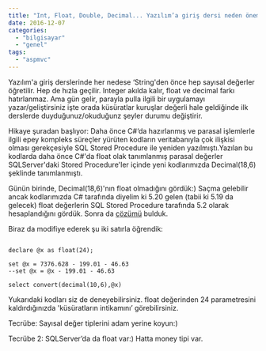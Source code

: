 ```yaml
---
title: "Int, Float, Double, Decimal... Yazılım’a giriş dersi neden önemlidir."
date: 2016-12-07
categories: 
  - "bilgisayar"
  - "genel"
tags: 
  - "aspmvc"
---
```


Yazılım'a giriş derslerinde her nedese ‘String'den önce hep sayısal değerler öğretilir. Hep de hızla geçilir. Integer akılda kalır, float ve decimal farkı hatırlanmaz. Ama gün gelir, parayla pulla ilgili bir uygulamayı yazar/geliştirsiniz işte orada küsüratlar kuruşlar değerli hale geldiğinde ilk derslerde duyduğunuz/okuduğunz şeyler durumu değiştirir.

Hikaye şuradan başlıyor: Daha önce C#‘da hazırlanmış ve parasal işlemlerle ilgili epey kompleks süreçler yürüten kodların veritabanıyla çok ilişkisi olması gerekçesiyle SQL Stored Procedure ile yeniden yazılmıştı.Yazılan bu kodlarda daha önce C#'da float olak tanımlanmış parasal değerler SQLServer'daki Stored Procedure'ler içinde yeni kodlarımızda Decimal(18,6) şeklinde tanımlanmıştı.

Günün birinde, Decimal(18,6)'nın float olmadığını gördük:) Saçma gelebilir ancak kodlarımızda C# tarafında diyelim ki 5.20 gelen (tabii ki 5.19 da gelecek) float değerlerin SQL Stored Procedure tarafında 5.2 olarak hesaplandığını gördük. Sonra da [çözümü](http://dba.stackexchange.com/questions/56451/float-datatype-with-2-digits-after-decimal-point/56453#56453?newreg=4548ccdc01db40f2be964bbf6e2ec40f) bulduk.

Biraz da modifiye ederek şu iki satırla öğrendik:

```

declare @x as float(24);

set @x = 7376.628 - 199.01 - 46.63
--set @x = @x - 199.01 - 46.63

select convert(decimal(10,6),@x)

```

Yukarıdaki kodları siz de deneyebilirsiniz. float değerinden 24 parametresini kaldırdığınızda 'küsüratların intikamını’ görebilirsiniz.

Tecrübe: Sayısal değer tiplerini adam yerine koyun:)

Tecrübe 2: SQLServer’da da float var:) Hatta money tipi var.
